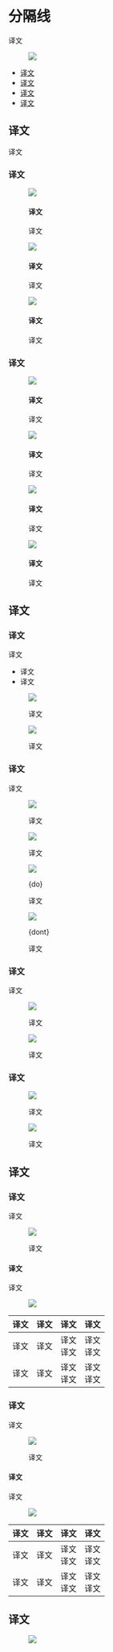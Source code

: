 <div class="article__intro">

[en]: <> (Dividers)
# 分隔线

[en]: <> (A divider is a thin line that groups content in lists and layouts.)
译文

<figure>

![]({assets_path}/components/dividers/divider-intro.png)

</figure><nav>

[en]: <> (Usage)
[en]: <> (Types)
[en]: <> (Theming)
[en]: <> (Specs)
* [译文](#usage)
* [译文](#types)
* [译文](#theming)
* [译文](#specs)

</nav></div><div class="article__body">

[en]: <> (Usage)
<h2 id="usage">译文</h2>

[en]: <> (Dividers separate content into clear groups.)
译文

[en]: <> (Principles)
### 译文

<div class="mdui-row-sm-3"><div class="mdui-col"><figure>

![]({assets_path}/components/dividers/divider-illos-03.png)

<figcaption>

[en]: <> (Subtle)
#### 译文

[en]: <> (Dividers should be noticeable in a layout, but not jarring.)
译文

</figcaption></figure></div><div class="mdui-col"><figure>

![]({assets_path}/components/dividers/divider-illos-04.png)

<figcaption>

[en]: <> (Secondary)
#### 译文

[en]: <> (Dividers should only be used if elements cannot be separated using white space.)
译文

</figcaption></figure></div><div class="mdui-col"><figure>

![]({assets_path}/components/dividers/divider-illos-05.png)

<figcaption>

[en]: <> (Infrequent)
#### 译文

[en]: <> (Use dividers sparingly, to create groupings rather than separate items.)
译文

</figcaption></figure></div></div>

[en]: <> (Types)
### 译文

<div class="mdui-row-sm-2"><div class="mdui-col"><figure>

![]({assets_path}/components/dividers/dividers-full.png)

<figcaption>

[en]: <> (Full-bleed dividers)
#### 译文

[en]: <> (Full-bleed dividers separate content into sections and span the entire length of a layout.)
译文

</figcaption></figure></div><div class="mdui-col"><figure>

![]({assets_path}/components/dividers/dividers.png)

<figcaption>

[en]: <> (Inset dividers)
#### 译文

[en]: <> (Inset dividers separate related content, anchored by elements that align with the app bar title.)
译文

</figcaption></figure></div></div><div class="mdui-row-sm-2"><div class="mdui-col"><figure>

![]({assets_path}/components/dividers/divider-middle.png)

<figcaption>

[en]: <> (Middle dividers)
#### 译文

[en]: <> (Middle dividers space related content and are centered in a layout or list.)
译文

</figcaption></figure></div><div class="mdui-col"><figure>

![]({assets_path}/components/dividers/dividers-subhead.png)

<figcaption>

[en]: <> (Dividers with subheaders)
#### 译文

[en]: <> (Dividers can be paired with subheaders to help define content groupings.)
译文

</figcaption></figure></div></div>

[en]: <> (Types)
<h2 id="types">译文</h2>

[en]: <> (Full-bleed dividers)
### 译文

[en]: <> (Full-bleed dividers separate content into sections, such as:)
译文

[en]: <> (Separating list and layout elements)
[en]: <> (Indicating where an element may expand)
* 译文
* 译文

<div class="mdui-row-sm-2"><div class="mdui-col"><figure>

![]({assets_path}/components/dividers/dividers-full-bleed.png)

<figcaption>

[en]: <> (When lists don’t have an anchoring element \(such as an icon\), spacing may not be enough to separate content. Full-bleed dividers can help separate individual tiles.)
译文

</figcaption></figure></div><div class="mdui-col"><figure>

![]({assets_path}/components/dividers/baseline-drawer.png)

<figcaption>

[en]: <> (A full-bleed divider in a navigation drawer)
译文

</figcaption></figure></div></div>

[en]: <> (Inset dividers)
### 译文

[en]: <> (Inset dividers separate related content, such as emails in an email thread. They should be used with anchoring elements such as icons or avatars, and left-aligned with the app bar title.)
译文

<div class="mdui-row-sm-2"><div class="mdui-col"><figure>

![]({assets_path}/components/dividers/dividers-with-dividers.png)

<figcaption>

[en]: <> (Inset dividers)
译文

</figcaption></figure></div><div class="mdui-col"><figure>

![]({assets_path}/components/dividers/dividers-inset-2.png)

<figcaption>

[en]: <> (Use inset dividers when there are anchoring elements such as an icon or avatar.)
译文

</figcaption></figure></div></div><div class="mdui-row-sm-2"><div class="mdui-col"><figure>

![]({assets_path}/components/dividers/dividers-do.png)

<figcaption>

{do}

[en]: <> (Use inset dividers to group items.)
译文

</figcaption></figure></div><div class="mdui-col"><figure>

![]({assets_path}/components/dividers/dividers-dont.png)

<figcaption>

{dont}

[en]: <> (Don’t use dividers to separate individual items.)
译文

</figcaption></figure></div></div>

[en]: <> (Middle dividers)
### 译文

[en]: <> (Dividers can also be placed in the middle of a layout. They are best for separating related content, such prices on a receipt.)
译文

<div class="mdui-row-sm-2"><div class="mdui-col"><figure>

![]({assets_path}/components/dividers/divider-middle-2.png)

<figcaption>

[en]: <> (An inset divider above a subheader)
译文

</figcaption></figure></div><div class="mdui-col"><figure>

![]({assets_path}/components/dividers/divider-middle.png)

<figcaption>

[en]: <> (A full divider above a subheader)
译文

</figcaption></figure></div></div>

[en]: <> (Dividers with subheaders)
### 译文

[en]: <> (Dividers can be paired with subheaders to identify grouped content. Place dividers above subheaders to reinforce the subheader’s connection to content.)

<div class="mdui-row-sm-2"><div class="mdui-col"><figure>

![]({assets_path}/components/dividers/dividers-subhead.png)

<figcaption>

[en]: <> (An inset divider above a subheader)
译文

</figcaption></figure></div><div class="mdui-col"><figure>

![]({assets_path}/components/dividers/dividers-subhead-2.png)

<figcaption>

[en]: <> (A full-bleed divider above a subheader)
译文

</figcaption></figure></div></div>

[en]: <> (Theming)
<h2 id="theming">译文</h2>

[en]: <> (Fortnightly Material Theme)
### 译文

[en]: <> (This news app’s divider color has been customized using Material Theming.)
译文

<figure>

![]({assets_path}/components/dividers/divider-fortnightly-ahero.png)

<figcaption>

[en]: <> (Fortnightly’s customized divider)
译文

</figcaption></figure>

[en]: <> (Color)
#### 译文

[en]: <> (Fortnightly’s divider uses custom color)
译文

<figure>

![]({assets_path}/components/dividers/divider-fortnightly-color.png)

</figure>

[en]: <> (Element       | Category      | Attribute          | Value)
[en]: <> (---------     |----------     |---------           |------)
[en]: <> (Surface       | Surface       | Color<br>Opacity   | #FFFFFF<br>100%)
[en]: <> (Divider       | On Surface    | Color<br>Opacity   | #000000<br>12%)

译文     | 译文     | 译文         | 译文
--------|----------|----------   |-----------
译文     | 译文     | 译文<br>译文  | 译文<br>译文
译文     | 译文     | 译文<br>译文  | 译文<br>译文

[en]: <> (Owl Material Theme)
### 译文

[en]: <> (This educational app’s divider color has been customized using Material Theming.)
译文

<figure>

![]({assets_path}/components/dividers/divider-owl-ahero.png)

<figcaption>

[en]: <> (Owl’s customized divider)
译文

</figcaption></figure>

[en]: <> (Color)
#### 译文

[en]: <> (Owl’s divider uses custom color)
译文

<figure>

![]({assets_path}/components/dividers/divider-owl-color.png)

</figure>

[en]: <> (Element       | Category         | Attribute          | Value)
[en]: <> (---------     |----------        |---------           |------)
[en]: <> (Background    | Background       | Color<br>Opacity   | #0336FF<br>100%)
[en]: <> (Divider       | On Background    | Color<br>Opacity   | #FFFFFF<br>20%)

译文     | 译文     | 译文         | 译文
--------|----------|----------   |-----------
译文     | 译文     | 译文<br>译文  | 译文<br>译文
译文     | 译文     | 译文<br>译文  | 译文<br>译文

[en]: <> (Specs)
<h2 id="specs">译文</h2>

<figure>

![]({assets_path}/components/dividers/divider-spec.png)

</figure></div>
